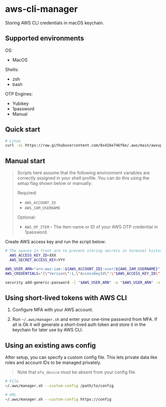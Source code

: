 # aws-cli-manager

Storing AWS CLI credentials in macOS keychain.

## Supported environments

OS:
- MacOS

Shells:
- zsh
- bash

OTP Engines:
- Yubikey
- 1password
- Manual

## Quick start

```bash
# Linux
curl -sL https://raw.githubusercontent.com/0x416e746f6e/.aws/main/awsup.sh | bash
```

## Manual start

>
> Scripts here assume that the following environment variables are correctly
> assigned in your shell profile. You can do this using the setup flag shown
> below or manually:
>
> Required:
> - `AWS_ACCOUNT_ID`
> - `AWS_IAM_USERNAME`
>
> Optional:
> - `AWS_OP_ITEM` - The item name or ID of your AWS OTP credential in 1password.
>

Create AWS access key and run the script below:

```bash
# The spaces in front are to prevent storing secrets in terminal history
  AWS_ACCESS_KEY_ID=XXX
  AWS_SECRET_ACCESS_KEY=YYY

AWS_USER_ARN="arn:aws:iam::${AWS_ACCOUNT_ID}:user/${AWS_IAM_USERNAME}"
AWS_CREDENTIALS="{\"Version\":1,\"AccessKeyId\":\"$AWS_ACCESS_KEY_ID\",\"SecretAccessKey\":\"$AWS_SECRET_ACCESS_KEY\"}"

security add-generic-password -l "$AWS_USER_ARN" -a "$AWS_USER_ARN" -s "$AWS_USER_ARN" -w "$AWS_CREDENTIALS"
```

## Using short-lived tokens with AWS CLI

1. Configure MFA with your AWS account.

2. Run `~/.aws/manager.sh` and enter your one-time password from MFA. If
   all is Ok it will generate a short-lived auth token and store it in
   the keychain for later use by AWS CLI.

## Using an existing aws config

After setup, you can specify a custom config file. This lets private
data like roles and account IDs to be managed privately.

> Note that `mfa_device` must be absent from your config file.

```bash
# File
~/.aws/manager.sh --custom-config /path/to/config

# URL
~/.aws/manager.sh --custom-config https://config
```
